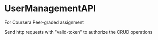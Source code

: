 # UserManagementAPI
For Coursera Peer-graded assignment

Send http requests with "valid-token" to authorize the CRUD operations
